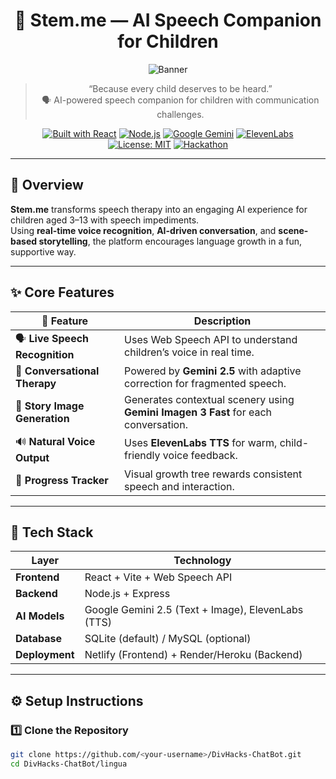 <div align="center">

# 🌱 **Stem.me — AI Speech Companion for Children**

![Banner](https://github.com/<your-username>/<your-repo>/assets/banner.png)

> “Because every child deserves to be heard.”  
> 🗣️ AI-powered speech companion for children with communication challenges.  

[![Built with React](https://img.shields.io/badge/Built_with-React-61DAFB?logo=react&logoColor=white)](https://react.dev/)
[![Node.js](https://img.shields.io/badge/Backend-Node.js-43853D?logo=node.js&logoColor=white)](https://nodejs.org/)
[![Google Gemini](https://img.shields.io/badge/AI-Google_Gemini-4285F4?logo=google&logoColor=white)](https://ai.google.dev/)
[![ElevenLabs](https://img.shields.io/badge/TTS-ElevenLabs-FF8800)](https://elevenlabs.io/)
[![License: MIT](https://img.shields.io/badge/License-MIT-green.svg)](./LICENSE)
[![Hackathon](https://img.shields.io/badge/Event-Columbia_DivHacks_2025-purple)]()

</div>

---

## 🎯 **Overview**

**Stem.me** transforms speech therapy into an engaging AI experience for children aged 3–13 with speech impediments.  
Using **real-time voice recognition**, **AI-driven conversation**, and **scene-based storytelling**, the platform encourages language growth in a fun, supportive way.

---

## ✨ **Core Features**

| 🌟 Feature | Description |
|-------------|-------------|
| 🗣️ **Live Speech Recognition** | Uses Web Speech API to understand children’s voice in real time. |
| 🤖 **Conversational Therapy** | Powered by **Gemini 2.5** with adaptive correction for fragmented speech. |
| 🎨 **Story Image Generation** | Generates contextual scenery using **Gemini Imagen 3 Fast** for each conversation. |
| 🔊 **Natural Voice Output** | Uses **ElevenLabs TTS** for warm, child-friendly voice feedback. |
| 🌳 **Progress Tracker** | Visual growth tree rewards consistent speech and interaction. |

---

## 🧠 **Tech Stack**

| Layer | Technology |
|-------|-------------|
| **Frontend** | React + Vite + Web Speech API |
| **Backend** | Node.js + Express |
| **AI Models** | Google Gemini 2.5 (Text + Image), ElevenLabs (TTS) |
| **Database** | SQLite (default) / MySQL (optional) |
| **Deployment** | Netlify (Frontend) + Render/Heroku (Backend) |

---

## ⚙️ **Setup Instructions**

### 1️⃣ Clone the Repository
```bash
git clone https://github.com/<your-username>/DivHacks-ChatBot.git
cd DivHacks-ChatBot/lingua
